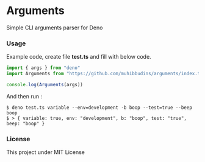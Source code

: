 # Arguments
Simple CLI arguments parser for Deno

### Usage

Example code, create file **test.ts** and fill with below code.

```ts
import { args } from "deno"
import Arguments from "https://github.com/muhibbudins/arguments/index.ts";

console.log(Arguments(args))
```

And then run :
```
$ deno test.ts variable --env=development -b boop --test=true --beep boop
$ > { variable: true, env: "development", b: "boop", test: "true", beep: "boop" }
```

### License

This project under MIT License